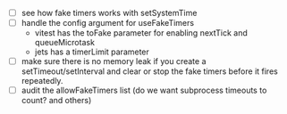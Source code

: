 - [ ] see how fake timers works with setSystemTime
- [ ] handle the config argument for useFakeTimers
  - vitest has the toFake parameter for enabling nextTick and queueMicrotask
  - jets has a timerLimit parameter
- [ ] make sure there is no memory leak if you create a setTimeout/setInterval and clear or stop the fake timers before it fires repeatedly.
- [ ] audit the allowFakeTimers list (do we want subprocess timeouts to count? and others)
